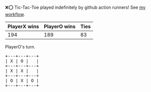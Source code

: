 :x::o: Tic-Tac-Toe played indefinitely by github action runners! See [my workflow](.github/workflows/play.yaml).

|PlayerX wins|PlayerO wins|Ties|
|-|-|-|
|194|189|83|

PlayerO's turn.

<pre>
+---+---+---+
| X | O |   |
+---+---+---+
| X | X |   |
+---+---+---+
| O | X | O |
+---+---+---+
</pre>